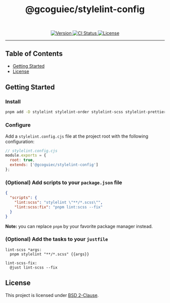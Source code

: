 <h1 align="center">@gcoguiec/stylelint-config</h1>
<br>

<p align="center">
  <a href="https://www.npmjs.com/package/@gcoguiec/stylelint-config">
    <img src="https://img.shields.io/github/package-json/v/gcoguiec/stylelint-config?filename=package.json&style=flat-square" alt="Version"/>
  </a>
  <a href="https://github.com/gcoguiec/stylelint-config/actions/workflows/ci.yml">
    <img src="https://img.shields.io/github/actions/workflow/status/gcoguiec/stylelint-config/ci.yml?branch=main&label=ci&style=flat-square" alt="CI Status"/>
  </a>
  <a href="https://github.com/gcoguiec/stylelint-config/blob/main/LICENSE.md">
    <img src="https://img.shields.io/github/license/gcoguiec/stylelint-config?style=flat-square&label=License"
         alt="License"/>
  </a>
</p>

<hr>

## Table of Contents

- [Getting Started](#getting-started)
- [License](#license)

## Getting Started

### Install

```bash
pnpm add -D stylelint stylelint-order stylelint-scss stylelint-prettier @gcoguiec/stylelint-config
```

### Configure

Add a `stylelint.config.cjs` file at the project root with the following configuration:

```js
// stylelint.config.cjs
module.exports = {
  root: true,
  extends: ['@gcoguiec/stylelint-config']
};
```

### (Optional) Add scripts to your `package.json` file

```json
{
  "scripts": {
    "lint:scss": "stylelint \"**/*.scss\"",
    "lint:scss:fix": "pnpm lint:scss --fix"
  }
}
```

**Note:** you can replace `pnpm` by your favorite package manager instead.

### (Optional) Add the tasks to your `justfile`

```just
lint-scss *args:
  pnpm stylelint "**/*.scss" {{args}}

lint-scss-fix:
  @just lint-scss --fix
```

## License

This project is licensed under [BSD 2-Clause](https://spdx.org/licenses/BSD-2-Clause.html).
